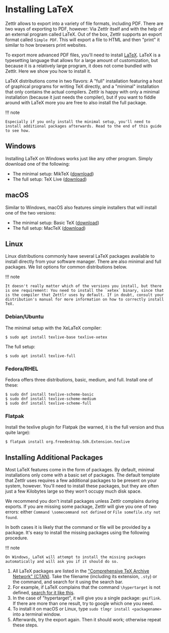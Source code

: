 # Installing LaTeX

Zettlr allows to export into a variety of file formats, including PDF. There are two ways of exporting to PDF, however: Via Zettlr itself and with the help of an external program called LaTeX. Out of the box, Zettlr supports an export format called `Simple PDF`. This will export a file to HTML and then "print" it similar to how browsers print websites.

To export more advanced PDF files, you'll need to install [LaTeX](https://en.wikipedia.org/wiki/LaTeX). LaTeX is a typesetting language that allows for a large amount of customization, but because it is a relatively large program, it does not come bundled with Zettlr. Here we show you how to install it.

LaTeX distributions come in two flavors: A "full" installation featuring a host of graphical programs for writing TeX directly, and a "minimal" installation that only contains the actual compilers. Zettlr is happy with only a minimal installation (because it just needs the compiler), but if you want to fiddle around with LaTeX more you are free to also install the full package.

!!! note

    Especially if you only install the minimal setup, you'll need to install additional packages afterwards. Read to the end of this guide to see how.

## Windows

Installing LaTeX on Windows works just like any other program. Simply download one of the following:

* The minimal setup: MikTeX ([download](https://miktex.org/download))
* The full setup: TeX Live ([download](https://www.tug.org/texlive/))

## macOS

Similar to Windows, macOS also features simple installers that will install one of the two versions:

* The minimal setup: Basic TeX ([download](https://www.tug.org/mactex/morepackages.html))
* The full setup: MacTeX ([download](https://www.tug.org/mactex/mactex-download.html))

## Linux

Linux distributions commonly have several LaTeX packages available to install directly from your software manager. There are also minimal and full packages. We list options for common distributions below.

!!! note

    It doesn't really matter which of the versions you install, but there is one requirement: You need to install the `xetex` binary, since that is the compiler that Zettlr uses by default. If in doubt, consult your distribution's manual for more information on how to correctly install TeX.

### Debian/Ubuntu

The minimal setup with the XeLaTeX compiler:

```shell
$ sudo apt install texlive-base texlive-xetex
```

The full setup:

```shell
$ sudo apt install texlive-full
```

### Fedora/RHEL

Fedora offers three distributions, basic, medium, and full. Install one of these:

```shell
$ sudo dnf install texlive-scheme-basic
$ sudo dnf install texlive-scheme-medium
$ sudo dnf install texlive-scheme-full
```

### Flatpak
Install the texlive plugin for Flatpak (be warned, it is the full version and thus quite large):

```shell
$ flatpak install org.freedesktop.Sdk.Extension.texlive
```

## Installing Additional Packages

Most LaTeX features come in the form of packages. By default, minimal installations only come with a basic set of packages. The default template that Zettlr uses requires a few additional packages to be present on your system, however. You'll need to install these packages, but they are often just a few Kilobytes large so they won't occupy much disk space.

We recommend you don't install packages unless Zettlr complains during exports. If you are missing some package, Zettlr will give you one of two errors: either `Command \somecommand not defined` or `File somefile.sty not found`.

In both cases it is likely that the command or file will be provided by a package. It's easy to install the missing packages using the following procedure.

!!! note

    On Windows, LaTeX will attempt to install the missing packages automatically and will ask you if it should do so.

1. All LaTeX packages are listed in the ["Comprehensive TeX Archive Network" (CTAN)](https://www.ctan.org/). Take the filename (including its extension, `.sty`) or the command, and search for it using the search bar.
2. For example, if LaTeX complains that the command `\hypertarget` is not defined, [search for it like this](https://www.ctan.org/search?phrase=hypertarget).
3. In the case of "hypertarget", it will give you a single package: `gmiflink`. If there are more than one result, try to google which one you need.
4. To install it on macOS or Linux, type `sudo tlmgr install <packagename>` into a terminal window.
5. Afterwards, try the export again. Then it should work; otherwise repeat these steps.
